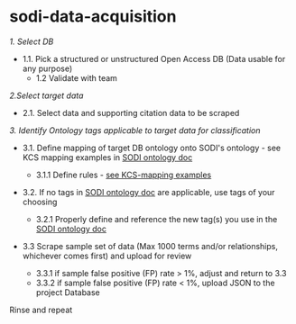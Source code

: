 # sodi-data-acquisition

*1. Select DB*
- 1.1.   Pick a structured or unstructured Open Access DB (Data usable for any purpose)
  - 1.2    Validate with team
    
*2.Select target data*
- 2.1. Select data and supporting citation data to be scraped
    
*3. Identify Ontology tags applicable to target data for classification*
- 3.1. Define mapping of target DB ontology onto SODI's ontology - see KCS mapping examples in [SODI ontology doc](https://docs.google.com/spreadsheets/d/1DkbxDBdbYkVYgzq5rciWsLBGdYJnBjKu284Wf8BeTc0/edit#gid=570911882)
   - 3.1.1 Define rules - [see KCS-mapping examples](https://docs.google.com/spreadsheets/d/1DkbxDBdbYkVYgzq5rciWsLBGdYJnBjKu284Wf8BeTc0/edit#gid=1531718387)
    
- 3.2. If no tags in [SODI ontology doc](https://docs.google.com/spreadsheets/d/1DkbxDBdbYkVYgzq5rciWsLBGdYJnBjKu284Wf8BeTc0/edit#gid=570911882) are applicable, use tags of your choosing
    - 3.2.1 Properly define and reference the new tag(s) you use in the [SODI ontology doc](https://docs.google.com/spreadsheets/d/1DkbxDBdbYkVYgzq5rciWsLBGdYJnBjKu284Wf8BeTc0/edit#gid=570911882)
      
 - 3.3 Scrape sample set of data (Max 1000 terms and/or relationships, whichever comes first) and upload for review
     - 3.3.1 if sample false positive (FP) rate > 1%, adjust and return to 3.3
     - 3.3.2 if sample false positive (FP) rate < 1%, upload JSON to the project Database
       
Rinse and repeat
